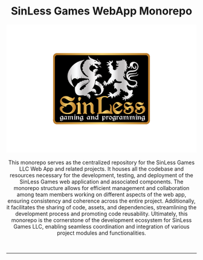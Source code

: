 <div align="center">
    <h1>SinLess Games WebApp Monorepo</h1>
    <a>
        <img src="Docs/images/logos/sinless-games/3.png" alt="SinLess Games LLC Logo">
    </a>
    <br/>
    <p>
        This monorepo serves as the centralized repository for the SinLess Games LLC Web App and related projects. It houses all the codebase and resources necessary for the development, testing, and deployment of the SinLess Games web application and associated components. The monorepo structure allows for efficient management and collaboration among team members working on different aspects of the web app, ensuring consistency and coherence across the entire project. Additionally, it facilitates the sharing of code, assets, and dependencies, streamlining the development process and promoting code reusability. Ultimately, this monorepo is the cornerstone of the development ecosystem for SinLess Games LLC, enabling seamless coordination and integration of various project modules and functionalities.
    </p>
</div>
<br/>

---
